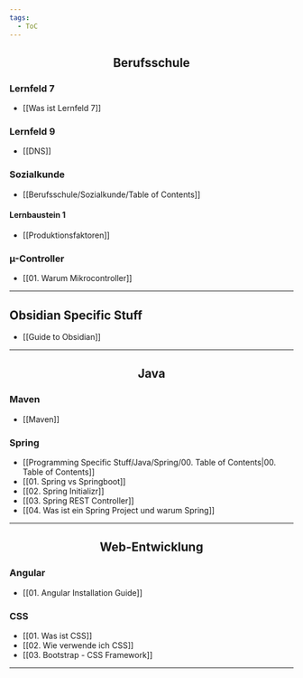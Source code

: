 ```yaml
---
tags:
  - ToC
---
```

<h2 align="center"> Berufsschule </h2>

### Lernfeld 7

-  [[Was ist Lernfeld 7]]
### Lernfeld 9

- [[DNS]]
### Sozialkunde

- [[Berufsschule/Sozialkunde/Table of Contents]]
#### Lernbaustein 1

- [[Produktionsfaktoren]]

### µ-Controller

- [[01. Warum Mikrocontroller]]

<hr>

## Obsidian Specific Stuff 

- [[Guide to Obsidian]]

<hr>
<h2 align="center"> Java </h2>

### Maven

- [[Maven]]

### Spring

- [[Programming Specific Stuff/Java/Spring/00. Table of Contents|00. Table of Contents]]
- [[01. Spring vs Springboot]]
- [[02. Spring Initializr]]
- [[03. Spring REST Controller]]
- [[04. Was ist ein Spring Project und warum Spring]]

<hr>

<h2 align="center">Web-Entwicklung </h2>

### Angular

- [[01. Angular Installation Guide]]

### CSS
- [[01. Was ist CSS]]
- [[02. Wie verwende ich CSS]]
- [[03. Bootstrap - CSS Framework]]

<hr>
